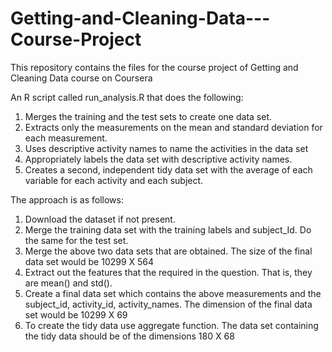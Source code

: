 # Getting-and-Cleaning-Data---Course-Project
This repository contains the files for the course project of Getting and Cleaning Data course on Coursera

An R script called run_analysis.R that does the following:

1) Merges the training and the test sets to create one data set.
2) Extracts only the measurements on the mean and standard deviation for each measurement.
3) Uses descriptive activity names to name the activities in the data set
4) Appropriately labels the data set with descriptive activity names.
5) Creates a second, independent tidy data set with the average of each variable for each activity and each subject.

The approach is as follows:

1) Download the dataset if not present.
2) Merge the training data set with the training labels and subject_Id. Do the same for the test set.
3) Merge the above two data sets that are obtained. The size of the final data set would be 10299 X 564
4) Extract out the features that the required in the question. That is, they are mean() and std().
5) Create a final data set which contains the above measurements and the subject_id, activity_id, activity_names. The    dimension of the final data set would be 10299 X 69
6) To create the tidy data use aggregate function. The data set containing the tidy data should be of the dimensions    180 X 68
